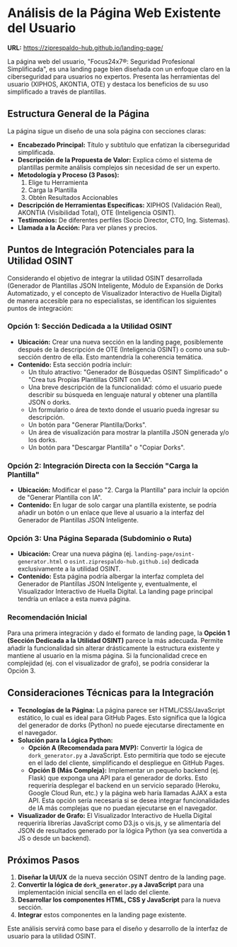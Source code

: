 # Análisis de la Página Web Existente del Usuario

**URL:** https://ziprespaldo-hub.github.io/landing-page/

La página web del usuario, "Focus24x7®: Seguridad Profesional Simplificada", es una landing page bien diseñada con un enfoque claro en la ciberseguridad para usuarios no expertos. Presenta las herramientas del usuario (XIPHOS, AKONTIA, OTE) y destaca los beneficios de su uso simplificado a través de plantillas.

## Estructura General de la Página

La página sigue un diseño de una sola página con secciones claras:

*   **Encabezado Principal:** Título y subtítulo que enfatizan la ciberseguridad simplificada.
*   **Descripción de la Propuesta de Valor:** Explica cómo el sistema de plantillas permite análisis complejos sin necesidad de ser un experto.
*   **Metodología y Proceso (3 Pasos):**
    1.  Elige tu Herramienta
    2.  Carga la Plantilla
    3.  Obtén Resultados Accionables
*   **Descripción de Herramientas Específicas:** XIPHOS (Validación Real), AKONTIA (Visibilidad Total), OTE (Inteligencia OSINT).
*   **Testimonios:** De diferentes perfiles (Socio Director, CTO, Ing. Sistemas).
*   **Llamada a la Acción:** Para ver planes y precios.

## Puntos de Integración Potenciales para la Utilidad OSINT

Considerando el objetivo de integrar la utilidad OSINT desarrollada (Generador de Plantillas JSON Inteligente, Módulo de Expansión de Dorks Automatizado, y el concepto de Visualizador Interactivo de Huella Digital) de manera accesible para no especialistas, se identifican los siguientes puntos de integración:

### Opción 1: Sección Dedicada a la Utilidad OSINT

*   **Ubicación:** Crear una nueva sección en la landing page, posiblemente después de la descripción de OTE (Inteligencia OSINT) o como una sub-sección dentro de ella. Esto mantendría la coherencia temática.
*   **Contenido:** Esta sección podría incluir:
    *   Un título atractivo: "Generador de Búsquedas OSINT Simplificado" o "Crea tus Propias Plantillas OSINT con IA".
    *   Una breve descripción de la funcionalidad: cómo el usuario puede describir su búsqueda en lenguaje natural y obtener una plantilla JSON o dorks.
    *   Un formulario o área de texto donde el usuario pueda ingresar su descripción.
    *   Un botón para "Generar Plantilla/Dorks".
    *   Un área de visualización para mostrar la plantilla JSON generada y/o los dorks.
    *   Un botón para "Descargar Plantilla" o "Copiar Dorks".

### Opción 2: Integración Directa con la Sección "Carga la Plantilla"

*   **Ubicación:** Modificar el paso "2. Carga la Plantilla" para incluir la opción de "Generar Plantilla con IA".
*   **Contenido:** En lugar de solo cargar una plantilla existente, se podría añadir un botón o un enlace que lleve al usuario a la interfaz del Generador de Plantillas JSON Inteligente.

### Opción 3: Una Página Separada (Subdominio o Ruta)

*   **Ubicación:** Crear una nueva página (ej. `landing-page/osint-generator.html` o `osint.ziprespaldo-hub.github.io`) dedicada exclusivamente a la utilidad OSINT.
*   **Contenido:** Esta página podría albergar la interfaz completa del Generador de Plantillas JSON Inteligente y, eventualmente, el Visualizador Interactivo de Huella Digital. La landing page principal tendría un enlace a esta nueva página.

### Recomendación Inicial

Para una primera integración y dado el formato de landing page, la **Opción 1 (Sección Dedicada a la Utilidad OSINT)** parece la más adecuada. Permite añadir la funcionalidad sin alterar drásticamente la estructura existente y mantiene al usuario en la misma página. Si la funcionalidad crece en complejidad (ej. con el visualizador de grafo), se podría considerar la Opción 3.

## Consideraciones Técnicas para la Integración

*   **Tecnologías de la Página:** La página parece ser HTML/CSS/JavaScript estático, lo cual es ideal para GitHub Pages. Esto significa que la lógica del generador de dorks (Python) no puede ejecutarse directamente en el navegador.
*   **Solución para la Lógica Python:**
    *   **Opción A (Recomendada para MVP):** Convertir la lógica de `dork_generator.py` a JavaScript. Esto permitiría que todo se ejecute en el lado del cliente, simplificando el despliegue en GitHub Pages.
    *   **Opción B (Más Compleja):** Implementar un pequeño backend (ej. Flask) que exponga una API para el generador de dorks. Esto requeriría desplegar el backend en un servicio separado (Heroku, Google Cloud Run, etc.) y la página web haría llamadas AJAX a esta API. Esta opción sería necesaria si se desea integrar funcionalidades de IA más complejas que no puedan ejecutarse en el navegador.
*   **Visualizador de Grafo:** El Visualizador Interactivo de Huella Digital requeriría librerías JavaScript como D3.js o vis.js, y se alimentaría del JSON de resultados generado por la lógica Python (ya sea convertida a JS o desde un backend).

## Próximos Pasos

1.  **Diseñar la UI/UX** de la nueva sección OSINT dentro de la landing page.
2.  **Convertir la lógica de `dork_generator.py` a JavaScript** para una implementación inicial sencilla en el lado del cliente.
3.  **Desarrollar los componentes HTML, CSS y JavaScript** para la nueva sección.
4.  **Integrar** estos componentes en la landing page existente.

Este análisis servirá como base para el diseño y desarrollo de la interfaz de usuario para la utilidad OSINT.

